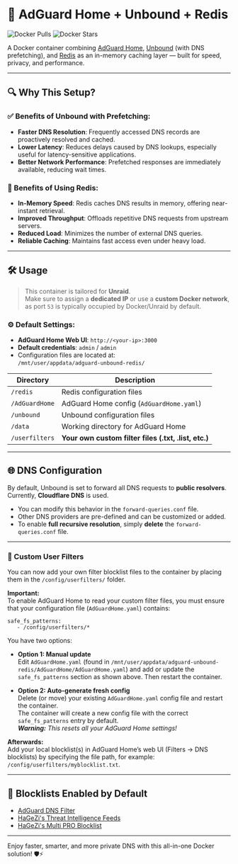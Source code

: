 # 🚀 AdGuard Home + Unbound + Redis

![Docker Pulls](https://img.shields.io/docker/pulls/imthai/adguardhome-unbound-redis)
![Docker Stars](https://img.shields.io/docker/stars/imthai/adguardhome-unbound-redis)

A Docker container combining [AdGuard Home](https://github.com/AdguardTeam/AdGuardHome), [Unbound](https://unbound.docs.nlnetlabs.nl/en/latest/) (with DNS prefetching), and [Redis](https://redis.io/docs/latest/get-started/) as an in-memory caching layer — built for speed, privacy, and performance.

---

## 🔍 Why This Setup?

### ✅ Benefits of Unbound with Prefetching:
- **Faster DNS Resolution**: Frequently accessed DNS records are proactively resolved and cached.
- **Lower Latency**: Reduces delays caused by DNS lookups, especially useful for latency-sensitive applications.
- **Better Network Performance**: Prefetched responses are immediately available, reducing wait times.

### 🧠 Benefits of Using Redis:
- **In-Memory Speed**: Redis caches DNS results in memory, offering near-instant retrieval.
- **Improved Throughput**: Offloads repetitive DNS requests from upstream servers.
- **Reduced Load**: Minimizes the number of external DNS queries.
- **Reliable Caching**: Maintains fast access even under heavy load.

---

## 🛠️ Usage

> This container is tailored for **Unraid**.  
> Make sure to assign a **dedicated IP** or use a **custom Docker network**, as port `53` is typically occupied by Docker/Unraid by default.

### ⚙️ Default Settings:
- **AdGuard Home Web UI**: `http://<your-ip>:3000`
- **Default credentials**: `admin` / `admin`
- Configuration files are located at:  
  `/mnt/user/appdata/adguard-unbound-redis/`

| Directory       | Description                         |
|----------------|-------------------------------------|
| `/redis`        | Redis configuration files           |
| `/AdGuardHome`  | AdGuard Home config (`AdGuardHome.yaml`) |
| `/unbound`      | Unbound configuration files         |
| `/data`         | Working directory for AdGuard Home  |
| `/userfilters` | **Your own custom filter files (.txt, .list, etc.)** |

---

## 🌐 DNS Configuration

By default, Unbound is set to forward all DNS requests to **public resolvers**.  
Currently, **Cloudflare DNS** is used.

- You can modify this behavior in the `forward-queries.conf` file.
- Other DNS providers are pre-defined and can be customized or added.
- To enable **full recursive resolution**, simply **delete** the `forward-queries.conf` file.

---

### 📂 Custom User Filters

You can now add your own filter blocklist files to the container by placing them in the `/config/userfilters/` folder.

**Important:**  
To enable AdGuard Home to read your custom filter files, you must ensure that your configuration file (`AdGuardHome.yaml`) contains:

```
safe_fs_patterns:
   - /config/userfilters/*
```

You have two options:

- **Option 1: Manual update**  
  Edit `AdGuardHome.yaml` (found in `/mnt/user/appdata/adguard-unbound-redis/AdGuardHome/AdGuardHome.yaml`) and add or update the `safe_fs_patterns` section as shown above. Then restart the container.

- **Option 2: Auto-generate fresh config**  
  Delete (or move) your existing `AdGuardHome.yaml` config file and restart the container.  
  The container will create a new config file with the correct `safe_fs_patterns` entry by default.  
  _**Warning:** This resets all your AdGuard Home settings!_

**Afterwards:**  
Add your local blocklist(s) in AdGuard Home’s web UI (Filters → DNS blocklists) by specifying the file path, for example: `/config/userfilters/myblocklist.txt`.

---

## 🚫 Blocklists Enabled by Default

- [AdGuard DNS Filter](https://github.com/AdguardTeam/AdguardSDNSFilter)
- [HaGeZi's Threat Intelligence Feeds](https://github.com/hagezi/dns-blocklists?tab=readme-ov-file#tif)
- [HaGeZi's Multi PRO Blocklist](https://github.com/hagezi/dns-blocklists?tab=readme-ov-file#pro)

---

Enjoy faster, smarter, and more private DNS with this all-in-one Docker solution! 🛡️⚡
